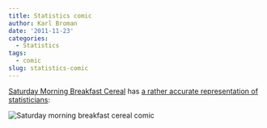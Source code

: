 ```yaml
---
title: Statistics comic
author: Karl Broman
date: '2011-11-23'
categories:
  - Statistics
tags:
  - comic
slug: statistics-comic
---
```


[Saturday Morning Breakfast Cereal](http://www.smbc-comics.com) has [a rather accurate representation of statisticians](http://www.smbc-comics.com):

![Saturday morning breakfast cereal comic](http://www.smbc-comics.com/comics/20111123.gif)
